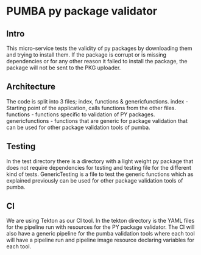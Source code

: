 # PUMBA py package validator
## Intro
This micro-service tests the validity of py packages by downloading them and trying to install them. If the package is corrupt or is missing dependencies or for any other reason it failed to install the package, the package will not be sent to the PKG uploader.

## Architecture
The code is split into 3 files; index, functions & genericfunctions.
index - Starting point of the application, calls functions from the other files.
functions - functions specific to validation of PY packages.
genericfunctions - functions that are generic for package validation that can be used for other package validation tools of pumba.

## Testing
In the test directory there is a directory with a light weight py package that does not require dependencies for testing and testing file for the different kind of tests. GenericTesting is a file to test the generic functions which as explained previously can be used for other package validation tools of pumba.

## CI
We are using Tekton as our CI tool. In the tekton directory is the YAML files for the pipeline run with resources for the PY package validator.
The CI will also have a generic pipeline for the pumba validation tools where each tool will have a pipeline run and pipeline image resource declaring variables for each tool.